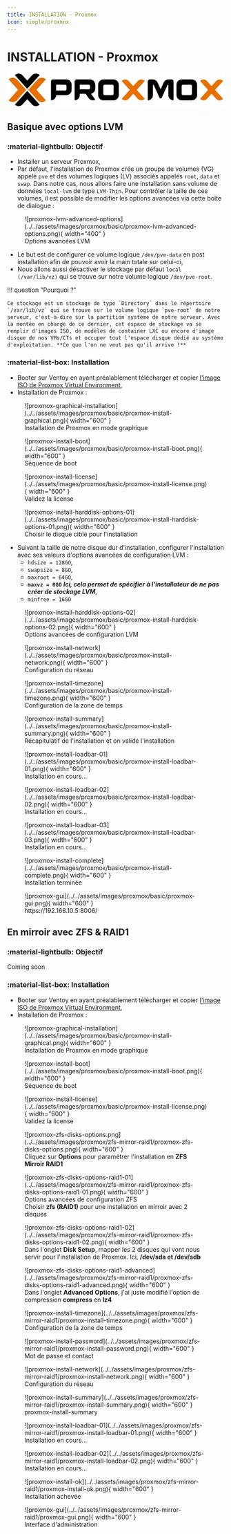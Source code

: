 ```yaml
---
title: INSTALLATION - Proxmox
icon: simple/proxmox
---
```


# **INSTALLATION - Proxmox**

![proxmox](../../assets/images/logo/proxmox.svg)


## **Basique avec options LVM**

### **:material-lightbulb: Objectif**

- Installer un serveur Proxmox,
- Par défaut, l'installation de Proxmox crée un groupe de volumes (VG) appelé `pve` et des volumes logiques (LV) associés appelés `root`, `data` et `swap`. Dans notre cas, nous allons faire une installation sans volume de données `local-lvm` de type `LVM-Thin`. Pour contrôler la taille de ces volumes, il est possible de modifier les options avancées via cette boîte de dialogue : 
<figure markdown="span">
  ![proxmox-lvm-advanced-options](../../assets/images/proxmox/basic/proxmox-lvm-advanced-options.png){ width="400" }
  <figcaption>Options avancées LVM</figcaption>
</figure>

- Le but est de configurer ce volume logique `/dev/pve-data` en post installation afin de pouvoir avoir la main totale sur celui-ci,
- Nous allons aussi désactiver le stockage par défaut `local (/var/lib/vz)` qui se trouve sur notre volume logique `/dev/pve-root`.

!!! question "Pourquoi ?"

    Ce stockage est un stockage de type `Directory` dans le répertoire `/var/lib/vz` qui se trouve sur le volume logique `pve-root` de notre serveur, c'est-à-dire sur la partition système de notre serveur. Avec la montée en charge de ce dernier, cet espace de stockage va se remplir d'images ISO, de modèles de container LXC ou encore d'image disque de nos VMs/CTs et occuper tout l'espace disque dédié au système d'exploitation. **Ce que l'on ne veut pas qu'il arrive !**


### **:material-list-box: Installation**

- Booter sur Ventoy en ayant préalablement télécharger et copier [l'image ISO de Proxmox Virtual Environment](https://enterprise.proxmox.com/iso/proxmox-ve_8.1-2.iso),
- Installation de Proxmox :
<figure markdown="span">
  ![proxmox-graphical-installation](../../assets/images/proxmox/basic/proxmox-install-graphical.png){ width="600" }
  <figcaption>Installation de Proxmox en mode graphique</figcaption>
</figure>
<figure markdown="span">
  ![proxmox-install-boot](../../assets/images/proxmox/basic/proxmox-install-boot.png){ width="600" }
  <figcaption>Séquence de boot</figcaption>
</figure>
<figure markdown="span">
  ![proxmox-install-license](../../assets/images/proxmox/basic/proxmox-install-license.png){ width="600" }
  <figcaption>Validez la license</figcaption>
</figure>
<figure markdown="span">
  ![proxmox-install-harddisk-options-01](../../assets/images/proxmox/basic/proxmox-install-harddisk-options-01.png){ width="600" }
  <figcaption>Choisir le disque cible pour l'installation</figcaption>
</figure>

- Suivant la taille de notre disque dur d'installation, configurer l'installation avec ses valeurs d'options avancées de configuration LVM :
    - `hdsize = 128GO`,
    - `swapsize = 8GO`,
    - `maxroot = 64GO`,
    - **`maxvz = 0GO`** ***Ici, cela permet de spécifier à l'installateur de ne pas créer de stockage LVM***,
    - `minfree = 16GO`
<figure markdown="span">
  ![proxmox-install-harddisk-options-02](../../assets/images/proxmox/basic/proxmox-install-harddisk-options-02.png){ width="600" }
  <figcaption>Options avancées de configuration LVM</figcaption>
</figure>
<figure markdown="span">
  ![proxmox-install-network](../../assets/images/proxmox/basic/proxmox-install-network.png){ width="600" }
  <figcaption>Configuration du réseau</figcaption>
</figure>
<figure markdown="span">
  ![proxmox-install-timezone](../../assets/images/proxmox/basic/proxmox-install-timezone.png){ width="600" }
  <figcaption>Configuration de la zone de temps</figcaption>
</figure>
<figure markdown="span">
  ![proxmox-install-summary](../../assets/images/proxmox/basic/proxmox-install-summary.png){ width="600" }
  <figcaption>Récapitulatif de l'installation et on valide l'installation</figcaption>
</figure>

<figure markdown="span">
  ![proxmox-install-loadbar-01](../../assets/images/proxmox/basic/proxmox-install-loadbar-01.png){ width="600" }
  <figcaption>Installation en cours...<figcaption>
</figure>
<figure markdown="span">
  ![proxmox-install-loadbar-02](../../assets/images/proxmox/basic/proxmox-install-loadbar-02.png){ width="600" }
  <figcaption>Installation en cours...<figcaption>
</figure>
<figure markdown="span">
  ![proxmox-install-loadbar-03](../../assets/images/proxmox/basic/proxmox-install-loadbar-03.png){ width="600" }
  <figcaption>Installation en cours...<figcaption>
</figure>

<figure markdown="span">
  ![proxmox-install-complete](../../assets/images/proxmox/basic/proxmox-install-complete.png){ width="600" }
  <figcaption>Installation terminée<figcaption>
</figure>


<figure markdown="span">
  ![proxmox-gui](../../assets/images/proxmox/basic/proxmox-gui.png){ width="600" }
  <figcaption>https://192.168.10.5:8006/<figcaption>
</figure>


## **En mirroir avec ZFS & RAID1**

### **:material-lightbulb: Objectif**

Coming soon

### **:material-list-box: Installation**

- Booter sur Ventoy en ayant préalablement télécharger et copier [l'image ISO de Proxmox Virtual Environment](https://enterprise.proxmox.com/iso/proxmox-ve_8.1-2.iso),
- Installation de Proxmox :
<figure markdown="span">
  ![proxmox-graphical-installation](../../assets/images/proxmox/basic/proxmox-install-graphical.png){ width="600" }
  <figcaption>Installation de Proxmox en mode graphique</figcaption>
</figure>
<figure markdown="span">
  ![proxmox-install-boot](../../assets/images/proxmox/basic/proxmox-install-boot.png){ width="600" }
  <figcaption>Séquence de boot</figcaption>
</figure>
<figure markdown="span">
  ![proxmox-install-license](../../assets/images/proxmox/basic/proxmox-install-license.png){ width="600" }
  <figcaption>Validez la license</figcaption>
</figure>
<figure markdown="span">
  ![proxmox-zfs-disks-options.png](../../assets/images/proxmox/zfs-mirror-raid1/proxmox-zfs-disks-options.png){ width="600" }
  <figcaption>Cliquez sur <b>Options</b> pour paramétrer l'installation en <b>ZFS Mirroir RAID1</b></figcaption>
</figure>

<figure markdown="span">
  ![proxmox-zfs-disks-options-raid1-01](../../assets/images/proxmox/zfs-mirror-raid1/proxmox-zfs-disks-options-raid1-01.png){ width="600" }
  <figcaption>Options avancées de configuration ZFS<br />Choisir <b>zfs (RAID1)</b> pour une installation en mirroir avec 2 disques</figcaption>
</figure>

<figure markdown="span">
  ![proxmox-zfs-disks-options-raid1-02](../../assets/images/proxmox/zfs-mirror-raid1/proxmox-zfs-disks-options-raid1-02.png){ width="600" }
  <figcaption>Dans l'onglet <b>Disk Setup</b>, mapper les 2 disques qui vont nous servir pour l'installation de Proxmox. Ici, <b>/dev/sda et /dev/sdb</b></figcaption>
</figure>

<figure markdown="span">
  ![proxmox-zfs-disks-options-raid1-advanced](../../assets/images/proxmox/zfs-mirror-raid1/proxmox-zfs-disks-options-raid1-advanced.png){ width="600" }
  <figcaption>Dans l'onglet <b>Advanced Options</b>, j'ai juste modifié l'option de compression <b>compress</b> en <b>lz4</b></figcaption>
</figure>

<figure markdown="span">
  ![proxmox-install-timezone](../../assets/images/proxmox/zfs-mirror-raid1/proxmox-install-timezone.png){ width="600" }
  <figcaption>Configuration de la zone de temps</figcaption>
</figure>

<figure markdown="span">
  ![proxmox-install-password](../../assets/images/proxmox/zfs-mirror-raid1/proxmox-install-password.png){ width="600" }
  <figcaption>Mot de passe et contact</figcaption>
</figure>

<figure markdown="span">
  ![proxmox-install-network](../../assets/images/proxmox/zfs-mirror-raid1/proxmox-install-network.png){ width="600" }
  <figcaption>Configuration du réseau</figcaption>
</figure>

<figure markdown="span">
  ![proxmox-install-summary](../../assets/images/proxmox/zfs-mirror-raid1/proxmox-install-summary.png){ width="600" }
  <figcaption>proxmox-install-summary</figcaption>
</figure>

<figure markdown="span">
  ![proxmox-install-loadbar-01](../../assets/images/proxmox/zfs-mirror-raid1/proxmox-install-loadbar-01.png){ width="600" }
  <figcaption>Installation en cours...</figcaption>
</figure>

<figure markdown="span">
  ![proxmox-install-loadbar-02](../../assets/images/proxmox/zfs-mirror-raid1/proxmox-install-loadbar-02.png){ width="600" }
  <figcaption>Installation en cours...</figcaption>
</figure>

<figure markdown="span">
  ![proxmox-install-ok](../../assets/images/proxmox/zfs-mirror-raid1/proxmox-install-ok.png){ width="600" }
  <figcaption>Installation achevée</figcaption>
</figure>

<figure markdown="span">
  ![proxmox-gui](../../assets/images/proxmox/zfs-mirror-raid1/proxmox-gui.png){ width="600" }
  <figcaption>Interface d'administration</figcaption>
</figure>
